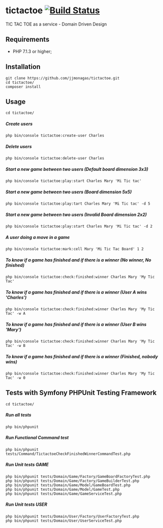 # tictactoe [![Build Status](https://travis-ci.org/jjmonagas/tictactoe.svg?branch=master)](https://travis-ci.org/jjmonagas/tictactoe)
TIC TAC TOE as a service - Domain Driven Design

## Requirements

* PHP 7.1.3 or higher;

## Installation

```
git clone https://github.com/jjmonagas/tictactoe.git
cd tictactoe/
composer install
```

## Usage

```
cd tictactoe/
```

##### Create users 
```
php bin/console tictactoe:create-user Charles
```

##### Delete users 
```
php bin/console tictactoe:delete-user Charles
```

##### Start a new game between two users (Default board dimension 3x3)
```
php bin/console tictactoe:play:start Charles Mary 'Mi Tic tac'
```


##### Start a new game between two users (Board dimension 5x5)
```
php bin/console tictactoe:play:tart Charles Mary 'Mi Tic tac' -d 5
```

##### Start a new game between two users (Invalid Board dimension 2x2)
```
php bin/console tictactoe:play:start Charles Mary 'Mi Tic tac' -d 2
```

##### A user doing a move in a game
```
php bin/console tictactoe:mark:cell Mary 'Mi Tic Tac Board' 1 2
```

##### To know if a game has finished and if there is a winner (No winner, No finished)
```
php bin/console tictactoe:check:finished:winner Charles Mary 'My Tic Tac' 
```

##### To know if a game has finished and if there is a winner (User A wins 'Charles')
```
php bin/console tictactoe:check:finished:winner Charles Mary 'My Tic Tac' -w A
```

##### To know if a game has finished and if there is a winner (User B wins 'Mary')
```
php bin/console tictactoe:check:finished:winner Charles Mary 'My Tic Tac' -w B
```

##### To know if a game has finished and if there is a winner (Finished, nobody wins)
```
php bin/console tictactoe:check:finished:winner Charles Mary 'My Tic Tac' -w 0
```



## Tests with Symfony PHPUnit Testing Framework

```
cd tictactoe/
```

##### Run all tests
```
php bin/phpunit 
```

##### Run Functional Command test
```
php bin/phpunit tests/Command/TictactoeCheckFinishedWinnerCommandTest.php
```

##### Run Unit tests GAME
```
php bin/phpunit tests/Domain/Game/Factory/GameBoardFactoryTest.php
php bin/phpunit tests/Domain/Game/Factory/GameBuilderTest.php
php bin/phpunit tests/Domain/Game/Model/GameBoardTest.php
php bin/phpunit tests/Domain/Game/Model/GameTest.php
php bin/phpunit tests/Domain/Game/GameServiceTest.php
```

##### Run Unit tests USER
```
php bin/phpunit tests/Domain/User/Factory/UserFactoryTest.php
php bin/phpunit tests/Domain/User/UserServiceTest.php
```
